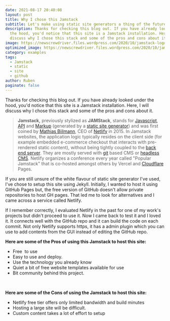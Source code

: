 ```yaml
---
date: 2021-08-17 20:40:08
layout: post
title: Why I chose this Jamstack
subtitle: Let's make using static site generators a thing of the future....
description: Thanks for checking this blog out. If you have already looked under
  the hood, you'd notice that this site is a Jamstack installation. Here, I will
  discuss why I chose this stack and some of the pros and cons about it.
image: https://newscrewdriver.files.wordpress.com/2020/10/jamstack-logo.png
optimized_image: https://newscrewdriver.files.wordpress.com/2020/10/jamstack-logo.png
category: examples
tags:
  - Jamstack
  - static
  - site
  - github
author: Ruben
paginate: false
---
```

Thanks for checking this blog out. If you have already looked under the hood, you'd notice that this site is a Jamstack installation. Here, I will discuss why I chose this stack and some of the pros and cons about it.

> **Jamstack,** previously stylized as **JAMStack**, stands for [Javascript](https://en.wikipedia.org/wiki/JavaScript "JavaScript"), [API](https://en.wikipedia.org/wiki/API "API") and [Markup](https://en.wikipedia.org/wiki/Markup_language "Markup language") (generated by a [static site generator](https://en.wikipedia.org/wiki/Static_site_generator "Static site generator")) and was first coined by [Mathias Biilmann](https://en.wikipedia.org/wiki/Mathias_Biilmann "Mathias Biilmann"), CEO of [Netlify](https://en.wikipedia.org/wiki/Netlify "Netlify") in 2015.[](https://en.wikipedia.org/wiki/Jamstack#cite_note-:0-1) In Jamstack websites, the application logic typically resides on the client side (for example embedded e-commerce checkout that interacts with pre-rendered static content), without being tightly coupled to the [back end server](https://en.wikipedia.org/wiki/Front_end_and_back_end "Front end and back end"). They are mostly served with [git](https://en.wikipedia.org/wiki/Git "Git") based CMS or [headless CMS](https://en.wikipedia.org/wiki/Headless_content_management_system "Headless content management system").[](https://en.wikipedia.org/wiki/Jamstack#cite_note-:0-1) Netlify organizes a conference every year called "Popular Jamstack" that is co-hosted amongst others by Vercel and [Cloudflare](https://en.wikipedia.org/wiki/Cloudflare "Cloudflare") Pages.[](https://en.wikipedia.org/wiki/Jamstack#cite_note-3)

If you are still unsure of the white flavour of static site generator I've used, I've chose to setup this site using Jekyll. Initially, I wanted to host it using GitHub Pages but, the free version of GitHub doesn't allow private repositories to host GH pages. That led me to look for alternatives and I came across a service called Netlify.

If I remember correctly, I evaluated Netlify in the past for one of my work's projects but didn't proceed to use it. Now I came back to test it and I loved it. It connects well with the GitHub repo and it can build the code on each commit. Not only Netlify supports https, it has a admin plugin which you can use to add contents from the GUI instead of editing the GitHub repo.

**Here are some of the Pros of using this Jamstack to host this site:**

* Free  to use
* Easy to use and deploy.
* Use the technology you already know
* Quiet a bit of free website templates available for use
* Bit community behind this project.

 

**Here are some of the Cons of using the Jamstack to host this site:**

* Netlify free tier offers only limited bandwidth and build minutes
* Hosting a large site will be difficult.
* Custom content takes a lot of effort to setup